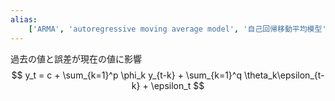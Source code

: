 ```yaml
---
alias:
    ['ARMA', 'autoregressive moving average model', '自己回帰移動平均模型']
---
```

過去の値と誤差が現在の値に影響
$$
y_t = c + \sum_{k=1}^p \phi_k y_{t-k} + \sum_{k=1}^q \theta_k\epsilon_{t-k} + \epsilon_t
$$